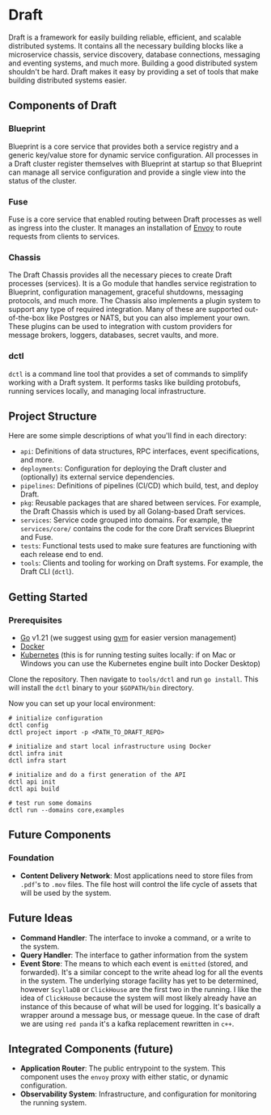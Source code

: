 # Draft

Draft is a framework for easily building reliable, efficient, and scalable distributed systems. It contains all the necessary building blocks like a microservice chassis, service discovery, database connections, messaging and eventing systems, and much more. Building a good distributed system shouldn't be hard. Draft makes it easy by providing a set of tools that make building distributed systems easier.

## Components of Draft

### Blueprint

Blueprint is a core service that provides both a service registry and a generic key/value store for dynamic service configuration. All processes in a Draft cluster register themselves with Blueprint at startup so that Blueprint can manage all service configuration and provide a single view into the status of the cluster.

### Fuse

Fuse is a core service that enabled routing between Draft processes as well as ingress into the cluster. It manages an installation of [Envoy](https://www.envoyproxy.io/) to route requests from clients to services.

### Chassis

The Draft Chassis provides all the necessary pieces to create Draft processes (services). It is a Go module that handles service registration to Blueprint, configuration management, graceful shutdowns, messaging protocols, and much more. The Chassis also implements a plugin system to support any type of required integration. Many of these are supported out-of-the-box like Postgres or NATS, but you can also implement your own. These plugins can be used to integration with custom providers for message brokers, loggers, databases, secret vaults, and more.

### dctl

`dctl` is a command line tool that provides a set of commands to simplify working with a Draft system. It performs tasks like building protobufs, running services locally, and managing local infrastructure.


## Project Structure

Here are some simple descriptions of what you'll find in each directory:

- `api`: Definitions of data structures, RPC interfaces, event specifications, and more.
- `deployments`: Configuration for deploying the Draft cluster and (optionally) its external service dependencies.
- `pipelines`: Definitions of pipelines (CI/CD) which build, test, and deploy Draft.
- `pkg`: Reusable packages that are shared between services. For example, the Draft Chassis which is used by all Golang-based Draft services.
- `services`: Service code grouped into domains. For example, the `services/core/` contains the code for the core Draft services Blueprint and Fuse.
- `tests`: Functional tests used to make sure features are functioning with each release end to end.
- `tools`: Clients and tooling for working on Draft systems. For example, the Draft CLI (`dctl`).


## Getting Started

### Prerequisites

* [Go](https://golang.org/doc/install) v1.21 (we suggest using [gvm](https://github.com/moovweb/gvm) for easier version management)
* [Docker](https://docs.docker.com/get-docker/)
* [Kubernetes](https://kubernetes.io/docs/tasks/tools/) (this is for running testing suites locally: if on Mac or Windows you can use the Kubernetes engine built into Docker Desktop)

Clone the repository. Then navigate to `tools/dctl` and run `go install`. This will install the `dctl` binary to your `$GOPATH/bin` directory.

Now you can set up your local environment:

```shell
# initialize configuration
dctl config
dctl project import -p <PATH_TO_DRAFT_REPO>

# initialize and start local infrastructure using Docker
dctl infra init
dctl infra start

# initialize and do a first generation of the API
dctl api init
dctl api build

# test run some domains
dctl run --domains core,examples
```

## Future Components

### Foundation

* __Content Delivery Network__: Most applications need to store files from `.pdf`'s to `.mov` files. The file host will control the life cycle of assets that will be used by the system.

## Future Ideas

* __Command Handler__: The interface to invoke a command, or a write to the system.
* __Query Handler__: The interface to gather information from the system
* __Event Store__: The means to which each event is `emitted` (stored, and forwarded). It's a similar concept to the write ahead log for all the events in the system. The underlying storage facility has yet to be determined, however `ScyllaDB` or `ClickHouse` are the first two in the running. I like the idea of `ClickHouse` because the system will most likely already have an instance of this because of what will be used for logging. It's basically a wrapper around a message bus, or message queue. In the case of draft we are using `red panda` it's a kafka replacement rewritten in `c++`.

## Integrated Components (future)

* __Application Router__: The public entrypoint to the system. This component uses the `envoy` proxy with either static, or dynamic configuration.
* __Observability System__: Infrastructure, and configuration for monitoring the running system.

